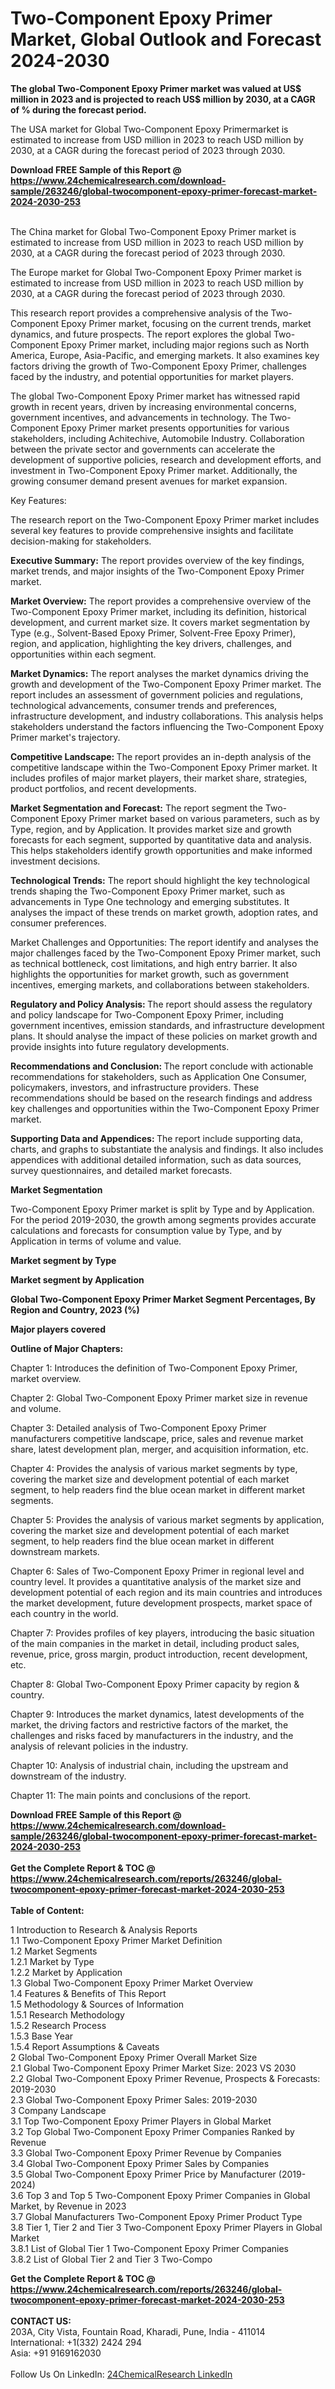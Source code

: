 <h1>Two-Component Epoxy Primer Market, Global Outlook and Forecast 2024-2030</h1><p><strong>The global Two-Component Epoxy Primer market was valued at US$ million in 2023 and is projected to reach US$ million by 2030, at a CAGR of % during the forecast period.</strong></p><p>
</p><p>The USA market for Global Two-Component Epoxy Primermarket is estimated to increase from USD million in 2023 to reach USD million by 2030, at a CAGR during the forecast period of 2023 through 2030.</p><div><b>Download FREE Sample of this Report @ 
            <a href="https://www.24chemicalresearch.com/download-sample/263246/global-twocomponent-epoxy-primer-forecast-market-2024-2030-253">
            https://www.24chemicalresearch.com/download-sample/263246/global-twocomponent-epoxy-primer-forecast-market-2024-2030-253</a></b></div><br><p>
</p><p>The China market for Global Two-Component Epoxy Primer market is estimated to increase from USD million in 2023 to reach USD million by 2030, at a CAGR during the forecast period of 2023 through 2030.</p><p>
</p><p>The Europe market for Global Two-Component Epoxy Primer market is estimated to increase from USD million in 2023 to reach USD million by 2030, at a CAGR during the forecast period of 2023 through 2030.</p><p>
</p><p>This research report provides a comprehensive analysis of the Two-Component Epoxy Primer market, focusing on the current trends, market dynamics, and future prospects. The report explores the global Two-Component Epoxy Primer market, including major regions such as North America, Europe, Asia-Pacific, and emerging markets. It also examines key factors driving the growth of Two-Component Epoxy Primer, challenges faced by the industry, and potential opportunities for market players.</p><p>
</p><p>The global Two-Component Epoxy Primer market has witnessed rapid growth in recent years, driven by increasing environmental concerns, government incentives, and advancements in technology. The Two-Component Epoxy Primer market presents opportunities for various stakeholders, including Achitechive, Automobile Industry. Collaboration between the private sector and governments can accelerate the development of supportive policies, research and development efforts, and investment in Two-Component Epoxy Primer market. Additionally, the growing consumer demand present avenues for market expansion.</p><p>
Key Features:</p><p>
The research report on the Two-Component Epoxy Primer market includes several key features to provide comprehensive insights and facilitate decision-making for stakeholders.</p><p>
<strong>Executive Summary:</strong> The report provides overview of the key findings, market trends, and major insights of the Two-Component Epoxy Primer market.</p><p>
<strong>Market Overview:</strong> The report provides a comprehensive overview of the Two-Component Epoxy Primer market, including its definition, historical development, and current market size. It covers market segmentation by Type (e.g., Solvent-Based Epoxy Primer, Solvent-Free Epoxy Primer), region, and application, highlighting the key drivers, challenges, and opportunities within each segment.</p><p>
<strong>Market Dynamics:</strong> The report analyses the market dynamics driving the growth and development of the Two-Component Epoxy Primer market. The report includes an assessment of government policies and regulations, technological advancements, consumer trends and preferences, infrastructure development, and industry collaborations. This analysis helps stakeholders understand the factors influencing the Two-Component Epoxy Primer market's trajectory.</p><p>
<strong>Competitive Landscape: </strong>The report provides an in-depth analysis of the competitive landscape within the Two-Component Epoxy Primer market. It includes profiles of major market players, their market share, strategies, product portfolios, and recent developments.</p><p>
<strong>Market Segmentation and Forecast:</strong> The report segment the Two-Component Epoxy Primer market based on various parameters, such as by Type, region, and by Application. It provides market size and growth forecasts for each segment, supported by quantitative data and analysis. This helps stakeholders identify growth opportunities and make informed investment decisions.</p><p>
<strong>Technological Trends:</strong> The report should highlight the key technological trends shaping the Two-Component Epoxy Primer market, such as advancements in Type One technology and emerging substitutes. It analyses the impact of these trends on market growth, adoption rates, and consumer preferences.</p><p>
Market Challenges and Opportunities: The report identify and analyses the major challenges faced by the Two-Component Epoxy Primer market, such as technical bottleneck, cost limitations, and high entry barrier. It also highlights the opportunities for market growth, such as government incentives, emerging markets, and collaborations between stakeholders.</p><p>
<strong>Regulatory and Policy Analysis: </strong>The report should assess the regulatory and policy landscape for Two-Component Epoxy Primer, including government incentives, emission standards, and infrastructure development plans. It should analyse the impact of these policies on market growth and provide insights into future regulatory developments.</p><p>
<strong>Recommendations and Conclusion: </strong>The report conclude with actionable recommendations for stakeholders, such as Application One Consumer, policymakers, investors, and infrastructure providers. These recommendations should be based on the research findings and address key challenges and opportunities within the Two-Component Epoxy Primer market.</p><p>
<strong>Supporting Data and Appendices: </strong>The report include supporting data, charts, and graphs to substantiate the analysis and findings. It also includes appendices with additional detailed information, such as data sources, survey questionnaires, and detailed market forecasts.</p><p>
<strong>Market Segmentation</strong></p><p>
Two-Component Epoxy Primer market is split by Type and by Application. For the period 2019-2030, the growth among segments provides accurate calculations and forecasts for consumption value by Type, and by Application in terms of volume and value.</p><p>
</p><p></p><p>
<strong>Market segment by Type</strong></p><p>
</p><p>
</p><p><strong>Market segment by Application</strong></p><p>
</p><p>
</p><p><strong>Global Two-Component Epoxy Primer Market Segment Percentages, By Region and Country, 2023 (%)</strong></p><p>
</p><p>
</p><p></p><p>
<strong>Major players covered</strong></p><p>
</p><p>
</p><p><strong>Outline of Major Chapters:</strong></p><p>
Chapter 1: Introduces the definition of Two-Component Epoxy Primer, market overview.</p><p>
Chapter 2: Global Two-Component Epoxy Primer market size in revenue and volume.</p><p>
Chapter 3: Detailed analysis of Two-Component Epoxy Primer manufacturers competitive landscape, price, sales and revenue market share, latest development plan, merger, and acquisition information, etc.</p><p>
Chapter 4: Provides the analysis of various market segments by type, covering the market size and development potential of each market segment, to help readers find the blue ocean market in different market segments.</p><p>
Chapter 5: Provides the analysis of various market segments by application, covering the market size and development potential of each market segment, to help readers find the blue ocean market in different downstream markets.</p><p>
Chapter 6: Sales of Two-Component Epoxy Primer in regional level and country level. It provides a quantitative analysis of the market size and development potential of each region and its main countries and introduces the market development, future development prospects, market space of each country in the world.</p><p>
Chapter 7: Provides profiles of key players, introducing the basic situation of the main companies in the market in detail, including product sales, revenue, price, gross margin, product introduction, recent development, etc.</p><p>
Chapter 8: Global Two-Component Epoxy Primer capacity by region &amp; country.</p><p>
Chapter 9: Introduces the market dynamics, latest developments of the market, the driving factors and restrictive factors of the market, the challenges and risks faced by manufacturers in the industry, and the analysis of relevant policies in the industry.</p><p>
Chapter 10: Analysis of industrial chain, including the upstream and downstream of the industry.</p><p>
Chapter 11: The main points and conclusions of the report.</p><div><b>Download FREE Sample of this Report @ 
            <a href="https://www.24chemicalresearch.com/download-sample/263246/global-twocomponent-epoxy-primer-forecast-market-2024-2030-253">
            https://www.24chemicalresearch.com/download-sample/263246/global-twocomponent-epoxy-primer-forecast-market-2024-2030-253</a></b></div><br><div><b>Get the Complete Report & TOC @ 
            <a href="https://www.24chemicalresearch.com/reports/263246/global-twocomponent-epoxy-primer-forecast-market-2024-2030-253">
            https://www.24chemicalresearch.com/reports/263246/global-twocomponent-epoxy-primer-forecast-market-2024-2030-253</a></b></div><br>
            <b>Table of Content:</b><p>1 Introduction to Research & Analysis Reports<br />
    1.1 Two-Component Epoxy Primer Market Definition<br />
    1.2 Market Segments<br />
        1.2.1 Market by Type<br />
        1.2.2 Market by Application<br />
    1.3 Global Two-Component Epoxy Primer Market Overview<br />
    1.4 Features & Benefits of This Report<br />
    1.5 Methodology & Sources of Information<br />
        1.5.1 Research Methodology<br />
        1.5.2 Research Process<br />
        1.5.3 Base Year<br />
        1.5.4 Report Assumptions & Caveats<br />
2 Global Two-Component Epoxy Primer Overall Market Size<br />
    2.1 Global Two-Component Epoxy Primer Market Size: 2023 VS 2030<br />
    2.2 Global Two-Component Epoxy Primer Revenue, Prospects & Forecasts: 2019-2030<br />
    2.3 Global Two-Component Epoxy Primer Sales: 2019-2030<br />
3 Company Landscape<br />
    3.1 Top Two-Component Epoxy Primer Players in Global Market<br />
    3.2 Top Global Two-Component Epoxy Primer Companies Ranked by Revenue<br />
    3.3 Global Two-Component Epoxy Primer Revenue by Companies<br />
    3.4 Global Two-Component Epoxy Primer Sales by Companies<br />
    3.5 Global Two-Component Epoxy Primer Price by Manufacturer (2019-2024)<br />
    3.6 Top 3 and Top 5 Two-Component Epoxy Primer Companies in Global Market, by Revenue in 2023<br />
    3.7 Global Manufacturers Two-Component Epoxy Primer Product Type<br />
    3.8 Tier 1, Tier 2 and Tier 3 Two-Component Epoxy Primer Players in Global Market<br />
        3.8.1 List of Global Tier 1 Two-Component Epoxy Primer Companies<br />
        3.8.2 List of Global Tier 2 and Tier 3 Two-Compo</p><div><b>Get the Complete Report & TOC @ 
            <a href="https://www.24chemicalresearch.com/reports/263246/global-twocomponent-epoxy-primer-forecast-market-2024-2030-253">
            https://www.24chemicalresearch.com/reports/263246/global-twocomponent-epoxy-primer-forecast-market-2024-2030-253</a></b></div><br><b>CONTACT US:</b><br>
            203A, City Vista, Fountain Road, Kharadi, Pune, India - 411014<br>
            International: +1(332) 2424 294<br>
            Asia: +91 9169162030 <br><br>
            Follow Us On LinkedIn: <a href="https://www.linkedin.com/company/24chemicalresearch/">24ChemicalResearch LinkedIn</a>
